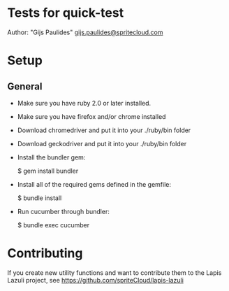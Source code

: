 # Tests for quick-test

Author: "Gijs Paulides" <gijs.paulides@spritecloud.com>

# Setup

## General

- Make sure you have ruby 2.0 or later installed.
- Make sure you have firefox and/or chrome installed
- Download chromedriver and put it into your ./ruby/bin folder
- Download geckodriver and put it into your ./ruby/bin folder
- Install the bundler gem:

    $ gem install bundler

- Install all of the required gems defined in the gemfile:

    $ bundle install

- Run cucumber through bundler:

    $ bundle exec cucumber

# Contributing

If you create new utility functions and want to contribute them to the Lapis
Lazuli project, see https://github.com/spriteCloud/lapis-lazuli
